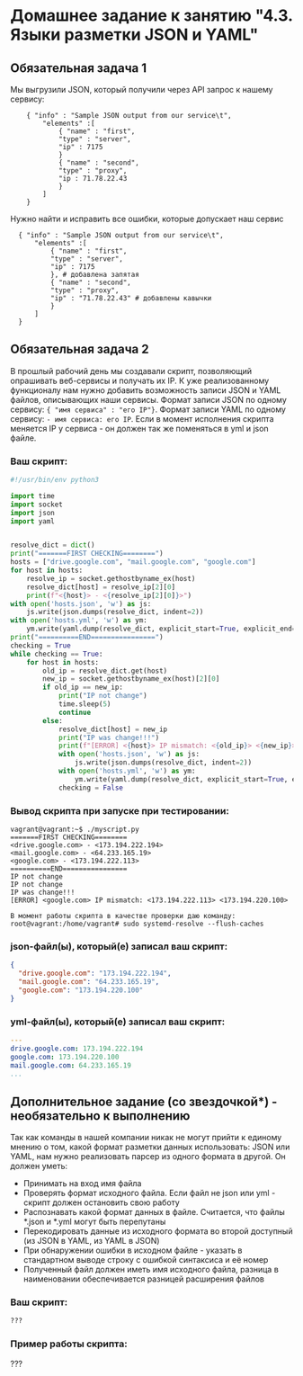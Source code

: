 # Домашнее задание к занятию "4.3. Языки разметки JSON и YAML"


## Обязательная задача 1
Мы выгрузили JSON, который получили через API запрос к нашему сервису:
```
    { "info" : "Sample JSON output from our service\t",
        "elements" :[
            { "name" : "first",
            "type" : "server",
            "ip" : 7175 
            }
            { "name" : "second",
            "type" : "proxy",
            "ip : 71.78.22.43
            }
        ]
    }
```
  Нужно найти и исправить все ошибки, которые допускает наш сервис
  
  ```
    { "info" : "Sample JSON output from our service\t",
        "elements" :[
            { "name" : "first",
            "type" : "server",
            "ip" : 7175 
            }, # добавлена запятая
            { "name" : "second",
            "type" : "proxy",
            "ip" : "71.78.22.43" # добавлены кавычки
            }
        ]
    }
```

## Обязательная задача 2
В прошлый рабочий день мы создавали скрипт, позволяющий опрашивать веб-сервисы и получать их IP. К уже реализованному функционалу нам нужно добавить возможность записи JSON и YAML файлов, описывающих наши сервисы. Формат записи JSON по одному сервису: `{ "имя сервиса" : "его IP"}`. Формат записи YAML по одному сервису: `- имя сервиса: его IP`. Если в момент исполнения скрипта меняется IP у сервиса - он должен так же поменяться в yml и json файле.

### Ваш скрипт:
```python
#!/usr/bin/env python3

import time
import socket
import json
import yaml


resolve_dict = dict()
print("=======FIRST CHECKING========")
hosts = ["drive.google.com", "mail.google.com", "google.com"]
for host in hosts:
    resolve_ip = socket.gethostbyname_ex(host)
    resolve_dict[host] = resolve_ip[2][0]
    print(f"<{host}> - <{resolve_ip[2][0]}>")
with open('hosts.json', 'w') as js:
    js.write(json.dumps(resolve_dict, indent=2))
with open('hosts.yml', 'w') as ym:
    ym.write(yaml.dump(resolve_dict, explicit_start=True, explicit_end=True))
print("==========END================")
checking = True
while checking == True:
    for host in hosts:
        old_ip = resolve_dict.get(host)
        new_ip = socket.gethostbyname_ex(host)[2][0]
        if old_ip == new_ip:
            print("IP not change")
            time.sleep(5)
            continue
        else:
            resolve_dict[host] = new_ip
            print("IP was change!!!")
            print(f"[ERROR] <{host}> IP mismatch: <{old_ip}> <{new_ip}>")
            with open('hosts.json', 'w') as js:
                js.write(json.dumps(resolve_dict, indent=2))
            with open('hosts.yml', 'w') as ym:
                ym.write(yaml.dump(resolve_dict, explicit_start=True, explicit_end=True))
            checking = False
```

### Вывод скрипта при запуске при тестировании:
```
vagrant@vagrant:~$ ./myscript.py
=======FIRST CHECKING========
<drive.google.com> - <173.194.222.194>
<mail.google.com> - <64.233.165.19>
<google.com> - <173.194.222.113>
==========END================
IP not change
IP not change
IP was change!!!
[ERROR] <google.com> IP mismatch: <173.194.222.113> <173.194.220.100>

В момент работы скрипта в качестве проверки даю команду:
root@vagrant:/home/vagrant# sudo systemd-resolve --flush-caches
```

### json-файл(ы), который(е) записал ваш скрипт:
```json
{
  "drive.google.com": "173.194.222.194",
  "mail.google.com": "64.233.165.19",
  "google.com": "173.194.220.100"
}
```

### yml-файл(ы), который(е) записал ваш скрипт:
```yaml
---
drive.google.com: 173.194.222.194
google.com: 173.194.220.100
mail.google.com: 64.233.165.19
...
```

## Дополнительное задание (со звездочкой*) - необязательно к выполнению

Так как команды в нашей компании никак не могут прийти к единому мнению о том, какой формат разметки данных использовать: JSON или YAML, нам нужно реализовать парсер из одного формата в другой. Он должен уметь:
   * Принимать на вход имя файла
   * Проверять формат исходного файла. Если файл не json или yml - скрипт должен остановить свою работу
   * Распознавать какой формат данных в файле. Считается, что файлы *.json и *.yml могут быть перепутаны
   * Перекодировать данные из исходного формата во второй доступный (из JSON в YAML, из YAML в JSON)
   * При обнаружении ошибки в исходном файле - указать в стандартном выводе строку с ошибкой синтаксиса и её номер
   * Полученный файл должен иметь имя исходного файла, разница в наименовании обеспечивается разницей расширения файлов

### Ваш скрипт:
```python
???
```

### Пример работы скрипта:
???
